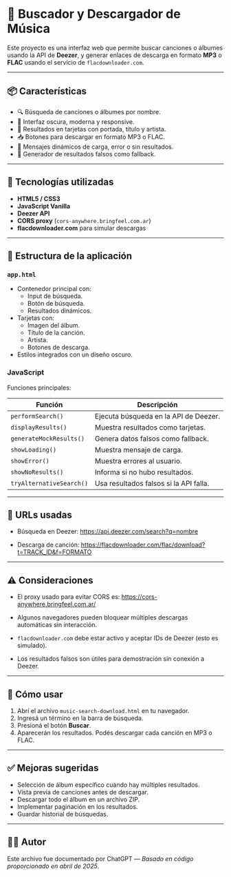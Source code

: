 # 🎵 Buscador y Descargador de Música

Este proyecto es una interfaz web que permite buscar canciones o álbumes usando la API de **Deezer**, y generar enlaces de descarga en formato **MP3** o **FLAC** usando el servicio de `flacdownloader.com`.

---

## 📦 Características

- 🔍 Búsqueda de canciones o álbumes por nombre.
- 🎨 Interfaz oscura, moderna y responsive.
- 📄 Resultados en tarjetas con portada, título y artista.
- 📥 Botones para descargar en formato MP3 o FLAC.
- 🚨 Mensajes dinámicos de carga, error o sin resultados.
- 🧪 Generador de resultados falsos como fallback.

---

## 🧰 Tecnologías utilizadas

- **HTML5 / CSS3**
- **JavaScript Vanilla**
- **Deezer API**
- **CORS proxy** (`cors-anywhere.bringfeel.com.ar`)
- **flacdownloader.com** para simular descargas

---

## 🚀 Estructura de la aplicación

### `app.html`

- Contenedor principal con:
  - Input de búsqueda.
  - Botón de búsqueda.
  - Resultados dinámicos.
- Tarjetas con:
  - Imagen del álbum.
  - Título de la canción.
  - Artista.
  - Botones de descarga.
- Estilos integrados con un diseño oscuro.

### JavaScript

Funciones principales:

| Función                | Descripción |
|------------------------|-------------|
| `performSearch()`      | Ejecuta búsqueda en la API de Deezer. |
| `displayResults()`     | Muestra resultados como tarjetas. |
| `generateMockResults()`| Genera datos falsos como fallback. |
| `showLoading()`        | Muestra mensaje de carga. |
| `showError()`          | Muestra errores al usuario. |
| `showNoResults()`      | Informa si no hubo resultados. |
| `tryAlternativeSearch()`| Usa resultados falsos si la API falla. |

---

## 🔗 URLs usadas

- Búsqueda en Deezer:
https://api.deezer.com/search?q=nombre

- Descarga de canción:
https://flacdownloader.com/flac/download?t=TRACK_ID&f=FORMATO


---

## ⚠️ Consideraciones

- El proxy usado para evitar CORS es:
https://cors-anywhere.bringfeel.com.ar/

- Algunos navegadores pueden bloquear múltiples descargas automáticas sin interacción.
- `flacdownloader.com` debe estar activo y aceptar IDs de Deezer (esto es simulado).
- Los resultados falsos son útiles para demostración sin conexión a Deezer.

---

## 📂 Cómo usar

1. Abrí el archivo `music-search-download.html` en tu navegador.
2. Ingresá un término en la barra de búsqueda.
3. Presioná el botón **Buscar**.
4. Aparecerán los resultados. Podés descargar cada canción en MP3 o FLAC.

---

## ✅ Mejoras sugeridas

- Selección de álbum específico cuando hay múltiples resultados.
- Vista previa de canciones antes de descargar.
- Descargar todo el álbum en un archivo ZIP.
- Implementar paginación en los resultados.
- Guardar historial de búsquedas.

---

## 🧑‍💻 Autor

Este archivo fue documentado por ChatGPT — *Basado en código proporcionado en abril de 2025*.
